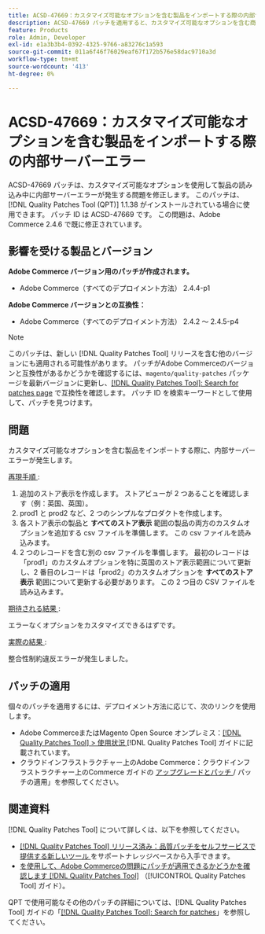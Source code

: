 ```yaml
---
title: ACSD-47669：カスタマイズ可能なオプションを含む製品をインポートする際の内部サーバーエラー
description: ACSD-47669 パッチを適用すると、カスタマイズ可能なオプションを含む商品を読み込む際に内部サーバーエラーが発生するAdobe Commerceの問題を修正できます。
feature: Products
role: Admin, Developer
exl-id: e1a3b3b4-0392-4325-9766-a83276c1a593
source-git-commit: 011a6f46f76029eaf67f172b576e58dac9710a3d
workflow-type: tm+mt
source-wordcount: '413'
ht-degree: 0%

---
```


# ACSD-47669：カスタマイズ可能なオプションを含む製品をインポートする際の内部サーバーエラー

ACSD-47669 パッチは、カスタマイズ可能なオプションを使用して製品の読み込み中に内部サーバーエラーが発生する問題を修正します。 このパッチは、[!DNL Quality Patches Tool (QPT)] 1.1.38 がインストールされている場合に使用できます。 パッチ ID は ACSD-47669 です。 この問題は、Adobe Commerce 2.4.6 で既に修正されています。

## 影響を受ける製品とバージョン

**Adobe Commerce バージョン用のパッチが作成されます。**

* Adobe Commerce（すべてのデプロイメント方法） 2.4.4-p1

**Adobe Commerce バージョンとの互換性：**

* Adobe Commerce（すべてのデプロイメント方法） 2.4.2 ～ 2.4.5-p4

>[!NOTE]
>
>このパッチは、新しい [!DNL Quality Patches Tool] リリースを含む他のバージョンにも適用される可能性があります。 パッチがAdobe Commerceのバージョンと互換性があるかどうかを確認するには、`magento/quality-patches` パッケージを最新バージョンに更新し、[[!DNL Quality Patches Tool]: Search for patches page](https://experienceleague.adobe.com/tools/commerce-quality-patches/index.html?lang=ja) で互換性を確認します。 パッチ ID を検索キーワードとして使用して、パッチを見つけます。

## 問題

カスタマイズ可能なオプションを含む製品をインポートする際に、内部サーバーエラーが発生します。

<u> 再現手順 </u>:

1. 追加のストア表示を作成します。 ストアビューが 2 つあることを確認します（例：英国、英国）。
1. prod1 と prod2 など、2 つのシンプルなプロダクトを作成します。
1. 各ストア表示の製品と **すべてのストア表示** 範囲の製品の両方のカスタムオプションを追加する csv ファイルを準備します。 この csv ファイルを読み込みます。
1. 2 つのレコードを含む別の csv ファイルを準備します。 最初のレコードは「prod1」のカスタムオプションを特に英国のストア表示範囲について更新し、2 番目のレコードは「prod2」のカスタムオプションを **すべてのストア表示** 範囲について更新する必要があります。 この 2 つ目の CSV ファイルを読み込みます。

<u> 期待される結果 </u>:

エラーなくオプションをカスタマイズできるはずです。

<u> 実際の結果 </u>:

整合性制約違反エラーが発生しました。

## パッチの適用

個々のパッチを適用するには、デプロイメント方法に応じて、次のリンクを使用します。

* Adobe CommerceまたはMagento Open Source オンプレミス：[[!DNL Quality Patches Tool] > 使用状況 ](/help/tools/quality-patches-tool/usage.md) [!DNL Quality Patches Tool] ガイドに記載されています。
* クラウドインフラストラクチャー上のAdobe Commerce：クラウドインフラストラクチャー上のCommerce ガイドの [ アップグレードとパッチ ](https://experienceleague.adobe.com/docs/commerce-cloud-service/user-guide/develop/upgrade/apply-patches.html?lang=ja)/ パッチの適用」を参照してください。

## 関連資料

[!DNL Quality Patches Tool] について詳しくは、以下を参照してください。

* [[!DNL Quality Patches Tool]  リリース済み：品質パッチをセルフサービスで提供する新しいツール ](https://experienceleague.adobe.com/ja/docs/commerce-operations/tools/quality-patches-tool/quality-patches-tool-to-self-serve-quality-patches) をサポートナレッジベースから入手できます。
* [ を使用して、Adobe Commerceの問題にパッチが適用できるかどうかを確認します  [!DNL Quality Patches Tool]](/help/tools/quality-patches-tool/patches-available-in-qpt/check-patch-for-magento-issue-with-magento-quality-patches.md) （[!UICONTROL Quality Patches Tool] ガイド）。


QPT で使用可能なその他のパッチの詳細については、[!DNL Quality Patches Tool] ガイドの「[[!DNL Quality Patches Tool]: Search for patches](https://experienceleague.adobe.com/tools/commerce-quality-patches/index.html?lang=ja)」を参照してください。
